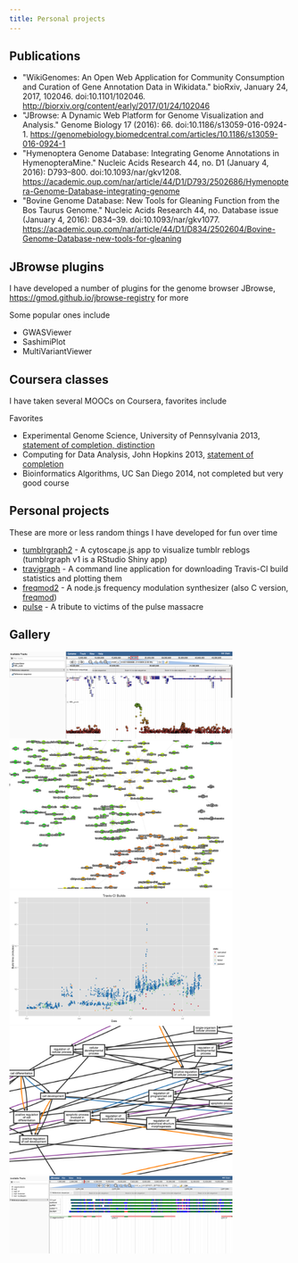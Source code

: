 ```yaml
---
title: Personal projects
---
```


## Publications

- "WikiGenomes: An Open Web Application for Community Consumption and Curation of Gene Annotation Data in Wikidata." bioRxiv, January 24, 2017, 102046. doi:10.1101/102046. <http://biorxiv.org/content/early/2017/01/24/102046>
- "JBrowse: A Dynamic Web Platform for Genome Visualization and Analysis." Genome Biology 17 (2016): 66. doi:10.1186/s13059-016-0924-1. <https://genomebiology.biomedcentral.com/articles/10.1186/s13059-016-0924-1>
- "Hymenoptera Genome Database: Integrating Genome Annotations in HymenopteraMine." Nucleic Acids Research 44, no. D1 (January 4, 2016): D793–800. doi:10.1093/nar/gkv1208. <https://academic.oup.com/nar/article/44/D1/D793/2502686/Hymenoptera-Genome-Database-integrating-genome>
- "Bovine Genome Database: New Tools for Gleaning Function from the Bos Taurus Genome." Nucleic Acids Research 44, no. Database issue (January 4, 2016): D834–39. doi:10.1093/nar/gkv1077. <https://academic.oup.com/nar/article/44/D1/D834/2502604/Bovine-Genome-Database-new-tools-for-gleaning>


## JBrowse plugins

I have developed a number of plugins for the genome browser JBrowse, <https://gmod.github.io/jbrowse-registry> for more

Some popular ones include

- GWASViewer
- SashimiPlot
- MultiVariantViewer

## Coursera classes

I have taken several MOOCs on Coursera, favorites include

Favorites

- Experimental Genome Science, University of Pennsylvania 2013, [statement of completion, distinction](genomesci.pdf)
- Computing for Data Analysis, John Hopkins 2013, [statement of completion](compdata.pdf)
- Bioinformatics Algorithms, UC San Diego 2014, not completed but very good course

## Personal projects

These are more or less random things I have developed for fun over time

- [tumblrgraph2](https://cmdcolin.github.io/tumblrgraph2) - A cytoscape.js app to visualize tumblr reblogs (tumblrgraph v1 is a RStudio Shiny app)
- [travigraph](https://github.com/cmdcolin/travigraph) - A command line application for downloading Travis-CI build statistics and plotting them
- [freqmod2](https://github.com/cmdcolin/freqmod2) - A node.js frequency modulation synthesizer (also C version, [freqmod](https://github.com/cmdcolin/freqmod))
- [pulse](https://cmdcolin.github.io/pulse_tribute) - A tribute to victims of the pulse massacre


## Gallery

<img src="/static/gwasviewer.png" width=400 />
<img src="/static/tumblrgraph.png" width=400 />
<img src="/static/travigraph.png" width=400 />
<img src="/static/ontograph.png" width=400 />
<img src="/static/mafviewer.png" width=400 />


